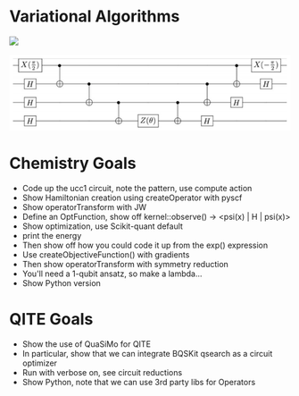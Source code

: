 # Variational Algorithms

<img src="https://latex.codecogs.com/gif.latex?e^{-i \theta X_0 X_1 X_2 Y_3} = " />

![circuit](ucc1.png)

# Chemistry Goals 
* Code up the ucc1 circuit, note the pattern, use compute action
* Show Hamiltonian creation using createOperator with pyscf
* Show operatorTransform with JW
* Define an OptFunction, show off kernel::observe() -> <psi(x) | H | psi(x)>
* Show optimization, use Scikit-quant default
* print the energy
* Then show off how you could code it up from the exp() expression
* Use createObjectiveFunction() with gradients
* Then show operatorTransform with symmetry reduction
* You'll need a 1-qubit ansatz, so make a lambda...
* Show Python version

# QITE Goals
* Show the use of QuaSiMo for QITE
* In particular, show that we can integrate BQSKit qsearch as a circuit optimizer
* Run with verbose on, see circuit reductions
* Show Python, note that we can use 3rd party libs for Operators